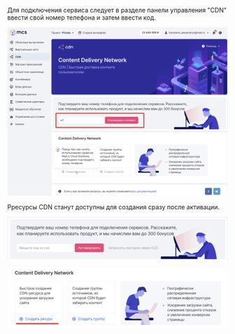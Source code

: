 Для подключения сервиса следует в разделе панели управления "CDN" ввести свой номер телефона и затем ввести код.

![](./assets/1600946585882-1600946585882.png)

Рресурсы CDN станут доступны для создания сразу после активации.

![](./assets/1600946566151-1600946566151.png)

![](./assets/1600946596787-1600946596787.png)